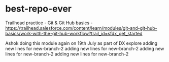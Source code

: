 # best-repo-ever
Trailhead practice - Git &amp; Git Hub basics - https://trailhead.salesforce.com/content/learn/modules/git-and-git-hub-basics/work-with-the-git-hub-workflow?trail_id=sfdx_get_started

Ashok doing this module again on 19th July as  part of DX explore
adding new lines for new-branch-2
adding new lines for new-branch-2
adding new lines for new-branch-2
adding new lines for new-branch-2